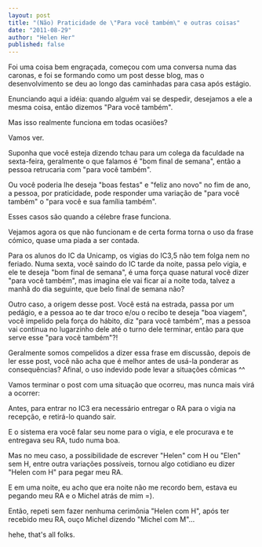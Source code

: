 ```yaml
---
layout: post
title: "(Não) Praticidade de \"Para você também\" e outras coisas"
date: "2011-08-29"
author: "Helen Her"
published: false
---
```

Foi uma coisa bem engraçada, começou com uma conversa numa das caronas, e foi se formando como um post desse blog, mas o desenvolvimento se deu ao longo das caminhadas para casa após estágio.

Enunciando aqui a idéia: quando alguém vai se despedir, desejamos a ele a mesma coisa, então dizemos "Para você também".

Mas isso realmente funciona em todas ocasiões?

Vamos ver.

Suponha que você esteja dizendo tchau para um colega da faculdade na sexta-feira, geralmente o que falamos é "bom final de semana", então a pessoa retrucaria com "para você também".

Ou você poderia lhe deseja "boas festas" e "feliz ano novo" no fim de ano, a pessoa, por praticidade, pode responder uma variação de "para você também" o "para você e sua família também".

Esses casos são quando a célebre frase funciona.

Vejamos agora os que não funcionam e de certa forma torna o uso da frase cómico, quase uma piada a ser contada.

Para os alunos do IC da Unicamp, os vigias do IC3,5 não tem folga nem no feriado. Numa sexta, você saindo do IC tarde da noite, passa pelo vigia, e ele te deseja "bom final de semana", é uma força quase natural você dizer "para você também", mas imagina ele vai ficar aí a noite toda, talvez a manhã do dia seguinte, que belo final de semana não?

Outro caso, a origem desse post. Você está na estrada, passa por um pedágio, e a pessoa ao te dar troco e/ou o recibo te deseja "boa viagem", você impelido pela força do hábito, diz "para você também", mas a pessoa vai continua no lugarzinho dele até o turno dele terminar, então para que serve esse "para você também"?!

Geralmente somos compelidos a dizer essa frase em discussão, depois de ler esse post, você não acha que é melhor antes de usá-la ponderar as consequências? Afinal, o uso indevido pode levar a situações cômicas ^^

Vamos terminar o post com uma situação que ocorreu, mas nunca mais virá a ocorrer:

Antes, para entrar no IC3 era necessário entregar o RA para o vigia na recepção, e retirá-lo quando sair.

E o sistema era você falar seu nome para o vigia, e ele procurava e te entregava seu RA, tudo numa boa.

Mas no meu caso, a possibilidade de escrever "Helen" com H ou "Elen" sem H, entre outra variações possíveis, tornou algo cotidiano eu dizer "Helen com H" para pegar meu RA.

E em uma noite, eu acho que era noite não me recordo bem, estava eu pegando meu RA e o Michel atrás de mim =).

Então, repeti sem fazer nenhuma cerimônia "Helen com H", após ter recebido meu RA, ouço Michel dizendo "Michel com M"...

hehe, that's all folks.
